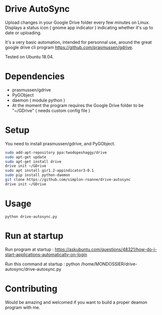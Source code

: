 # Drive AutoSync

Upload changes in your Google Drive folder every few minutes on Linux.
Displays a status icon ( gnome app indicator ) indicating whether it's up to date or uploading.

It's a very basic automation, intended for personnal use, around the great google drive cli program https://github.com/prasmussen/gdrive.

Tested on Ubuntu 18.04.

# Dependencies

- prasmussen/gdrive
- PyGObject 
- daemon ( module python )
- At the moment the program requires the Google Drive folder to be "~/GDrive" ( needs custom config file )

# Setup

You need to install prasmussen/gdrive, and PyGObject.

```bash
sudo add-apt-repository ppa:twodopeshaggy/drive
sudo apt-get update
sudo apt-get install drive
drive init ~/GDrive
sudo apt install gir1.2-appindicator3-0.1
sudo pip install python-daemon
git clone https://github.com/simplon-roanne/drive-autosync
drive init ~/GDrive
```


# Usage
``` 
python drive-autosync.py
```

# Run at startup

 Run program at startup : https://askubuntu.com/questions/48321/how-do-i-start-applications-automatically-on-login

Run this command at startup : python /home/MONDOSSIER/drive-autosync/drive-autosync.py


# Contributing

Would be amazing and welcomed if you want to build a proper deamon program with me.